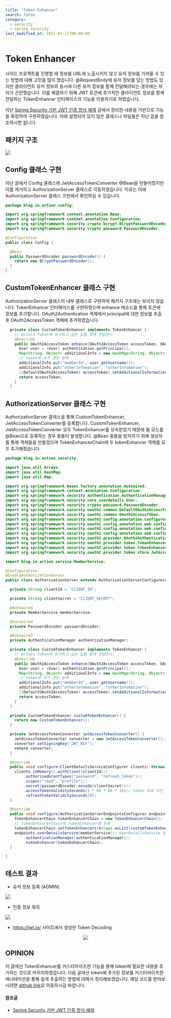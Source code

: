 ```yaml
---
title: "Token Enhancer"
search: false
category:
  - security
  - spring security
last_modified_at: 2021-01-11T00:00:00
---
```


# Token Enhancer<br>

사이드 프로젝트를 진행할 때 정보를 URL에 노출시키지 않고 유저 정보를 가져올 수 있는 방법에 대해 고민을 많이 했습니다. 
@RequestBody에 유저 정보를 담는 방법도 있지만 클라이언트 유저 정보와 동시에 다른 유저 정보를 함께 전달해야되는 경우에는 처리가 곤란했습니다. 
이를 해결하기 위해 JWT 토큰에 추가적인 클라이언트 정보를 함께 전달하는 TokenEnhancer 인터페이스의 기능을 이용하기로 하였습니다. 

지난 [Spring Security 기반 JWT 인증 방식 예제][jwt-blogLink] 글에서 정리한 내용을 기반으로 기능을 확장하여 구현하였습니다. 
아래 설명되어 있지 않은 클래스나 파일들은 지난 글을 참조하시면 됩니다. 

## 패키지 구조
<p align="left"><img src="/images/token-enhancer-1.JPG"></p>

## Config 클래스 구현
지난 글에서 Config 클래스에 JwtAccessTokenConverter @Bean을 만들어줬지만 이를 제거하고 AuthorizationServer 클래스로 이동하였습니다. 
이유는 아래 AuthorizationServer 클래스 구현에서 확인하실 수 있습니다. 

```java
package blog.in.action.config;

import org.springframework.context.annotation.Bean;
import org.springframework.context.annotation.Configuration;
import org.springframework.security.crypto.bcrypt.BCryptPasswordEncoder;
import org.springframework.security.crypto.password.PasswordEncoder;

@Configuration
public class Config {

  @Bean
  public PasswordEncoder passwordEncoder() {
    return new BCryptPasswordEncoder();
  }
}
```
## CustomTokenEnhancer 클래스 구현
AuthorizationServer 클래스의 내부 클래스로 구현하여 패키지 구조에는 보이지 않습니다. 
TokenEnhancer 인터페이스를 구현하였으며 enhance 메소드를 통해 토큰에 정보를 추가합니다. OAuth2Authentication 객체에서 principal에 대한 정보를 추출 후 OAuth2AccessToken 객체에 추가하였습니다. 
```java
  private class CustomTokenEnhancer implements TokenEnhancer {
    // Access Token에 추가하고 싶은 값을 함께 전달한다.
    @Override
    public OAuth2AccessToken enhance(OAuth2AccessToken accessToken, OAuth2Authentication authentication) {
      User user = (User) authentication.getPrincipal();
      Map<String, Object> additionalInfo = new HashMap<String, Object>();
      // token에 추가 정보 등록
      additionalInfo.put("memberId", user.getUsername());
      additionalInfo.put("otherInfomation", "otherInfomation");
      ((DefaultOAuth2AccessToken) accessToken).setAdditionalInformation(additionalInfo);
      return accessToken;
    }
  }
```

## AuthorizationServer 클래스 구현
AuthorizationServer 클래스을 통해 CustomTokenEnhancer, JwtAccessTokenConverter를 등록합니다. 
CustomTokenEnhancer, JwtAccessTokenConverter 모두 TokenEnhancer를 상속받았기 때문에 둘 모드를 @Bean으로 등록하는 경우 충돌이 발생합니다. 
@Bean 충돌을 방지하기 위해 생성자를 통해 객체들을 만들었으며 TokenEnhancerChain에 두 tokenEnhancer 객체를 모두 추가해줬습니다. 

```java
package blog.in.action.security;

import java.util.Arrays;
import java.util.HashMap;
import java.util.Map;

import org.springframework.beans.factory.annotation.Autowired;
import org.springframework.context.annotation.Configuration;
import org.springframework.security.authentication.AuthenticationManager;
import org.springframework.security.core.userdetails.User;
import org.springframework.security.crypto.password.PasswordEncoder;
import org.springframework.security.oauth2.common.DefaultOAuth2AccessToken;
import org.springframework.security.oauth2.common.OAuth2AccessToken;
import org.springframework.security.oauth2.config.annotation.configurers.ClientDetailsServiceConfigurer;
import org.springframework.security.oauth2.config.annotation.web.configuration.AuthorizationServerConfigurerAdapter;
import org.springframework.security.oauth2.config.annotation.web.configuration.EnableAuthorizationServer;
import org.springframework.security.oauth2.config.annotation.web.configurers.AuthorizationServerEndpointsConfigurer;
import org.springframework.security.oauth2.provider.OAuth2Authentication;
import org.springframework.security.oauth2.provider.token.TokenEnhancer;
import org.springframework.security.oauth2.provider.token.TokenEnhancerChain;
import org.springframework.security.oauth2.provider.token.store.JwtAccessTokenConverter;

import blog.in.action.service.MemberService;

@Configuration
@EnableAuthorizationServer
public class AuthorizationServer extends AuthorizationServerConfigurerAdapter {

  private String clientId = "CLIENT_ID";

  private String clientSecret = "CLIENT_SECRET";

  @Autowired
  private MemberService memberService;

  @Autowired
  private PasswordEncoder passwordEncoder;

  @Autowired
  private AuthenticationManager authenticationManager;

  private class CustomTokenEnhancer implements TokenEnhancer {
    // Access Token에 추가하고 싶은 값을 함께 전달한다.
    @Override
    public OAuth2AccessToken enhance(OAuth2AccessToken accessToken, OAuth2Authentication authentication) {
      User user = (User) authentication.getPrincipal();
      Map<String, Object> additionalInfo = new HashMap<String, Object>();
      // token에 추가 정보 등록
      additionalInfo.put("memberId", user.getUsername());
      additionalInfo.put("otherInfomation", "otherInfomation");
      ((DefaultOAuth2AccessToken) accessToken).setAdditionalInformation(additionalInfo);
      return accessToken;
    }
  }

  private CustomTokenEnhancer customTokenEnhancer() {
    return new CustomTokenEnhancer();
  }

  private JwtAccessTokenConverter jwtAccessTokenConverter() {
    JwtAccessTokenConverter converter = new JwtAccessTokenConverter();
    converter.setSigningKey("JWT_KEY");
    return converter;
  }

  @Override
  public void configure(ClientDetailsServiceConfigurer clients) throws Exception {
    clients.inMemory().withClient(clientId)//
        .authorizedGrantTypes("password", "refresh_token")//
        .scopes("read", "profile")//
        .secret(passwordEncoder.encode(clientSecret))//
        .accessTokenValiditySeconds(1 * 60 * 60 * 24)// token 유효 시간 등록
        .refreshTokenValiditySeconds(0);
  }

  @Override
  public void configure(AuthorizationServerEndpointsConfigurer endpoints) throws Exception {
    TokenEnhancerChain tokenEnhancerChain = new TokenEnhancerChain();
    // tokenEnhancerChain에 tokenEnhancer들 등록
    tokenEnhancerChain.setTokenEnhancers(Arrays.asList(customTokenEnhancer(), jwtAccessTokenConverter())); // JWT Converter 등록
    endpoints.userDetailsService(memberService)// UserDetailsService 등록
        .authenticationManager(authenticationManager)//
        .tokenEnhancer(tokenEnhancerChain);
  }

}
```

## 테스트 결과
- 유저 정보 등록 (ADMIN)
<p align="left"><img src="/images/token-enhancer-2.JPG"></p>

- 인증 정보 획득
<p align="left"><img src="/images/token-enhancer-3.JPG"></p>

- <https://jwt.io/> 사이트에서 생성한 Token Decoding 
<p align="center"><img src="/images/token-enhancer-4.JPG"></p>

## OPINION
이 글에선 TokenEnhancer를 커스터마이즈한 기능을 통해 token에 필요한 내용을 추가하는 것으로 마무리하였습니다. 
다음 글에선 token에 추가된 정보를 커스터마이즈한 애너테이션을 통해 쉽게 추출하는 방법에 대해서 정리해보겠습니다.
해당 코드를 받아보시려면 [github link][blog-githubLink]로 이동하시길 바랍니다.

#### 참조글
- [Spring Security 기반 JWT 인증 방식 예제][jwt-blogLink]

[jwt-blogLink]: https://junhyunny.github.io/side%20project/security/spring%20security/spring-security-example/
[blog-githubLink]: https://github.com/Junhyunny/action-in-blog/tree/54a9e2977b7067a42c214e44999e106de9d2b3bd